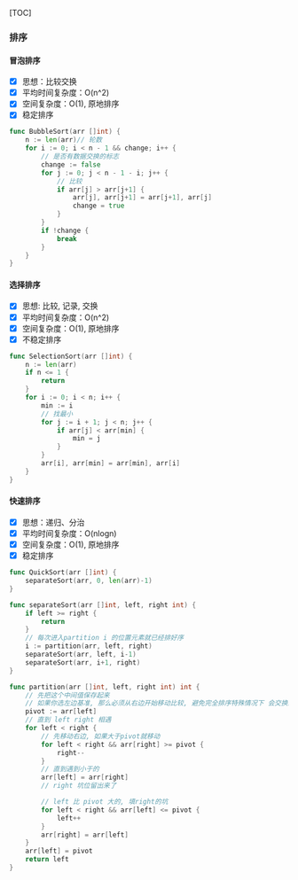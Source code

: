 [TOC]

### 排序

#### 冒泡排序

- [x] 思想：比较交换
- [x] 平均时间复杂度：O(n^2)
- [x] 空间复杂度：O(1), 原地排序
- [x] 稳定排序

~~~go
func BubbleSort(arr []int) {
	n := len(arr)// 轮数
	for i := 0; i < n - 1 && change; i++ {
		// 是否有数据交换的标志
		change := false 
		for j := 0; j < n - 1 - i; j++ {
            // 比较
			if arr[j] > arr[j+1] {
				arr[j], arr[j+1] = arr[j+1], arr[j]
				change = true
			}
		}
        if !change {
            break
        }
	}
}
~~~

#### 选择排序

- [x] 思想: 比较, 记录, 交换
- [x] 平均时间复杂度：O(n^2)
- [x] 空间复杂度：O(1), 原地排序
- [x] 不稳定排序

~~~go
func SelectionSort(arr []int) {
	n := len(arr)
	if n <= 1 {
		return
	}
	for i := 0; i < n; i++ {
		min := i
		// 找最小
		for j := i + 1; j < n; j++ {
			if arr[j] < arr[min] {
				min = j
			}
		}
		arr[i], arr[min] = arr[min], arr[i]
	}
}
~~~

#### 快速排序

- [x] 思想：递归、分治
- [x] 平均时间复杂度：O(nlogn)
- [x] 空间复杂度：O(1), 原地排序
- [x] 稳定排序

~~~go
func QuickSort(arr []int) {
	separateSort(arr, 0, len(arr)-1)
}

func separateSort(arr []int, left, right int) {
	if left >= right {
		return
	}
	// 每次进入partition i 的位置元素就已经排好序
	i := partition(arr, left, right)
	separateSort(arr, left, i-1)
	separateSort(arr, i+1, right)
}

func partition(arr []int, left, right int) int {
	// 先把这个中间值保存起来
    // 如果你选左边基准, 那么必须从右边开始移动比较, 避免完全排序特殊情况下 会交换最大的过去
	pivot := arr[left]
	// 直到 left right 相遇
	for left < right {
		// 先移动右边, 如果大于pivot就移动
		for left < right && arr[right] >= pivot {
			right--
		}
		// 直到遇到小于的
		arr[left] = arr[right]
		// right 坑位留出来了

		// left 比 pivot 大的, 填right的坑
		for left < right && arr[left] <= pivot {
			left++
		}
		arr[right] = arr[left]
	}
	arr[left] = pivot
	return left
}
~~~

